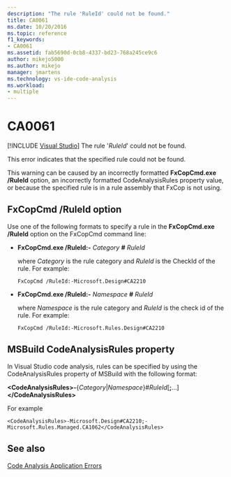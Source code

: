 ```yaml
---
description: "The rule 'RuleId' could not be found."
title: CA0061
ms.date: 10/20/2016
ms.topic: reference
f1_keywords:
- CA0061
ms.assetid: fab5690d-0cb8-4337-bd23-768a245ce9c6
author: mikejo5000
ms.author: mikejo
manager: jmartens
ms.technology: vs-ide-code-analysis
ms.workload:
- multiple
---
```

# CA0061

 [!INCLUDE [Visual Studio](~/includes/applies-to-version/vs-not-mac.md)]
The rule '*RuleId*' could not be found.

This error indicates that the specified rule could not be found.

This warning can be caused by an incorrectly formatted **FxCopCmd.exe /RuleId** option, an incorrectly formatted CodeAnalysisRules property value, or because the specified rule is in a rule assembly that FxCop is not using.

## FxCopCmd /RuleId option
Use one of the following formats to specify a rule in the **FxCopCmd.exe /RuleId** option on the FxCopCmd command line:

- **FxCopCmd.exe /RuleId:-** *Category* **#** *RuleId*

     where *Category* is the rule category and *RuleId* is the CheckId of the rule. For example:

    ```
    FxCopCmd /RuleId:-Microsoft.Design#CA2210
    ```

- **FxCopCmd.exe /RuleId:-** *Namespace* **#** *RuleId*

     where *Namespace* is the rule category and *RuleId* is the check id of the rule. For example:

    ```
    FxCopCmd /RuleId:-Microsoft.Rules.Design#CA2210
    ```

## MSBuild CodeAnalysisRules property
In Visual Studio code analysis, rules can be specified by using the CodeAnalysisRules property of MSBuild with the following format:

**\<CodeAnalysisRules>-**{*Category*&#124;*Namespace*}#*RuleId*[**;**...]**\</CodeAnalysisRules>**

For example

```
<CodeAnalysisRules>-Microsoft.Design#CA2210;-Microsoft.Rules.Managed.CA1062</CodeAnalysisRules>
```

## See also
[Code Analysis Application Errors](../code-quality/code-analysis-application-errors.md)
